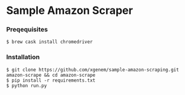 # Sample Amazon Scraper
### Preqequisites
```
$ brew cask install chromedriver
```
### Installation
```
$ git clone https://github.com/xgenem/sample-amazon-scraping.git amazon-scrape && cd amazon-scrape
$ pip install -r requirements.txt
$ python run.py
```


